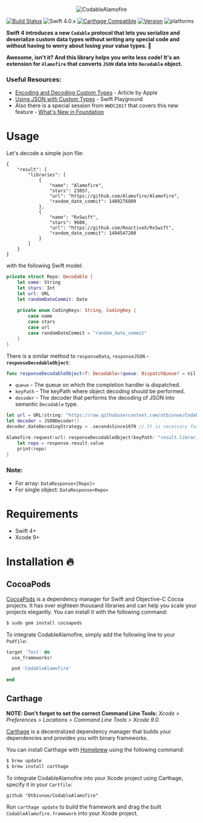 <p align="center">
  <img src="http://i.imgur.com/x2E68WN.png" alt="CodableAlamofire"/>
</p>

[![Build Status](https://travis-ci.org/Otbivnoe/CodableAlamofire.svg?branch=master)](https://travis-ci.org/Otbivnoe/CodableAlamofire)
![Swift 4.0.x](https://img.shields.io/badge/Swift-4.0-orange.svg)
[![Carthage Compatible](https://img.shields.io/badge/Carthage-compatible-4BC51D.svg?style=flat)](https://github.com/Carthage/Carthage)
[![Version](https://img.shields.io/cocoapods/v/CodableAlamofire.svg?style=flat)](http://cocoadocs.org/docsets/CodableAlamofire)
![platforms](https://img.shields.io/badge/platforms-iOS%20%7C%20macOS%20%7C%20tvOS%20%7C%20watchOS%20%7C%20Linux-333333.svg)

**Swift 4 introduces a new `Codable` protocol that lets you serialize and deserialize custom data types without writing any special code and without having to worry about losing your value types. 🎉**

**Awesome, isn't it? And this library helps you write less code! It's an extension for `Alamofire` that converts `JSON` data into `Decodable` object.**

### Useful Resources:
- [Encoding and Decoding Custom Types](https://developer.apple.com/documentation/foundation/archives_and_serialization/encoding_and_decoding_custom_types) - Article by Apple
- [Using JSON with Custom Types](https://developer.apple.com/documentation/foundation/archives_and_serialization/using_json_with_custom_types) - Swift Playground
- Also there is a special session from `WWDC2017` that covers this new feature - [What's New in Foundation](https://developer.apple.com/videos/play/wwdc2017/212/)

# Usage

Let's decode a simple json file:
```
{
    "result": {
        "libraries": [
            {
                "name": "Alamofire",
                "stars": 23857,
                "url": "https://github.com/Alamofire/Alamofire",
                "random_date_commit": 1489276800
            },
            {
                "name": "RxSwift",
                "stars": 9600,
                "url": "https://github.com/ReactiveX/RxSwift",
                "random_date_commit": 1494547200
            }	
        ]
    }
}
```

with the following Swift model: 

```swift
private struct Repo: Decodable {
    let name: String
    let stars: Int
    let url: URL
    let randomDateCommit: Date
    
    private enum CodingKeys: String, CodingKey {
        case name
        case stars
        case url
        case randomDateCommit = "random_date_commit"
    }
}
```

There is a similar method to `responseData`, `responseJSON` - **`responseDecodableObject`**:

```swift 
func responseDecodableObject<T: Decodable>(queue: DispatchQueue? = nil, keyPath: String? = nil, decoder: JSONDecoder = JSONDecoder(), completionHandler: @escaping (DataResponse<T>) -> Void)
```

- `queue` - The queue on which the completion handler is dispatched.
- `keyPath` - The keyPath where object decoding should be performed.
- `decoder` - The decoder that performs the decoding of JSON into semantic `Decodable` type.

```swift
let url = URL(string: "https://raw.githubusercontent.com/otbivnoe/CodableAlamofire/master/keypathArray.json")!
let decoder = JSONDecoder()
decoder.dateDecodingStrategy = .secondsSince1970 // It is necessary for correct decoding. Timestamp -> Date.

Alamofire.request(url).responseDecodableObject(keyPath: "result.libraries", decoder: decoder) { (response: DataResponse<[Repo]>) in
    let repo = response.result.value
    print(repo)
}
```

### Note: 
 - For array: `DataResponse<[Repo]>`
 - For single object: `DataResponse<Repo>`

# Requirements
 - Swift 4+
 - Xcode 9+

# Installation 🔥

## CocoaPods

[CocoaPods](http://cocoapods.org) is a dependency manager for Swift and Objective-C Cocoa projects. It has over eighteen thousand libraries and can help you scale your projects elegantly. You can install it with the following command:

```bash
$ sudo gem install cocoapods
```

To integrate CodableAlamofire, simply add the following line to your `Podfile`:

```ruby
target 'Test' do
  use_frameworks!

  pod 'CodableAlamofire'
  
end
```

## Carthage

**NOTE: Don't forget to set the correct Command Line Tools:**
*Xcode > Preferences > Locations > Command Line Tools > Xcode 9.0.*


[Carthage](https://github.com/Carthage/Carthage) is a decentralized dependency manager that builds your dependencies and provides you with binary frameworks.

You can install Carthage with [Homebrew](http://brew.sh/) using the following command:

```bash
$ brew update
$ brew install carthage
```
To integrate CodableAlamofire into your Xcode project using Carthage, specify it in your `Cartfile`:
```odgl
github "Otbivnoe/CodableAlamofire"
```

Run `carthage update` to build the framework and drag the built `CodableAlamofire.framework` into your Xcode project.
